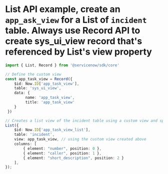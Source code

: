 # List API example, create an `app_ask_view` for a List of `incident` table. Always use Record API to create sys_ui_view record that's referenced by List's view property
```typescript
import { List, Record } from '@servicenow/sdk/core'

// Define the custom view
const app_task_view = Record({
    $id: Now.ID['app_task_view'],
    table: 'sys_ui_view',
    data: {
         name: 'app_task_view',
         title: 'app_task_view'
    }
 })

// Creates a list view of the incident table using a custom view and specifying 3 columns to show
List({
    $id: Now.ID['app_task_view_list'],
    table: 'incident',
    view: app_task_view, // using the custom view created above
    columns: [
        { element: "number", position: 0 },
        { element: "caller", position: 1 },
        { element: "short_description", position: 2 }
    ],
});
```
